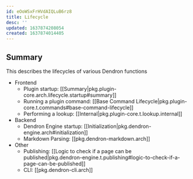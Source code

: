 ```yaml
---
id: eOoWSxFrHVdAIQLuB6rz8
title: Lifecycle
desc: ''
updated: 1637874208054
created: 1637874014405
---
```


## Summary

This describes the lifecycles of various Dendron functions

- Frontend
    - Plugin startup: [[Summary|pkg.plugin-core.arch.lifecycle.startup#summary]]
    - Running a plugin command: [[Base Command Lifecycle|pkg.plugin-core.t.commands#base-command-lifecycle]]
    - Performing a lookup: [[Internal|pkg.plugin-core.t.lookup.internal]]
- Backend
    - Dendron Engine startup: [[Initialization|pkg.dendron-engine.arch#initialization]]
    - Markdown Parsing: [[pkg.dendron-markdown.arch]]
- Other
    - Publishing: [[Logic to check if a page can be published|pkg.dendron-engine.t.publishing#logic-to-check-if-a-page-can-be-published]]
    - CLI: [[pkg.dendron-cli.arch]]